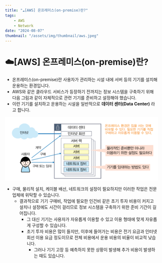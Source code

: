 ```yaml
---
title: "☁️[AWS] 온프레미스(on-premise)란?"
tags:
    - AWS
    - Network
date: "2024-08-07"
thumbnail: "/assets/img/thumbnail/aws.jpeg"
---
```


# ☁️[AWS] 온프레미스(on-premise)란?

- 온프레미스(on-premise)란 사용자가 관리하는 시설 내에 서버 등의 기기를 설치해 운용하는 환경입니다.
- AWS와 같은 클라우드 서비스가 등장하기 전까지는 정보 시스템을 구축하기 위해 다음 그림과 같이 자체적으로 관련 기기를 준비하고 설정해야 했습니다.
- 이런 기기를 설치하고 운용하는 시설을 일반적으로 **데이터 센터(Data Center)** 라고 합니다.

<img src = "https://github.com/devKobe24/images2/blob/main/onpremise.png?raw=true">

- 구매, 물리적 설치, 케이블 배선, 네트워크의 설정이 필요하지만 이러한 작업은 전문 업체에 위탁할 수 있습니다.
    - 결과적으로 기기 구매비, 작업에 필요한 인건비 같은 초기 투자 비용이 커지고 설치나 설정에도 시간이 걸리므로 정보 시스템을 구축하기 위한 준비 기간이 길어집니다.
        - 그 대신 기기는 사용자가 자유롭게 이용할 수 있고 이용 형태에 맞게 자유롭게 구성할 수 있습니다.
        - 초기 투자 비용은 많이 들지만, 이후에 들어가는 비용은 전기 요금과 인터넷 회선 이용 요금 정도이므로 전체 비용에서 운용 비용의 비율이 비교적 낮습니다.
            - 그러나 기기 고장 등 예측하지 못한 상황이 발생해 추가 비용이 발생하는 때도 있습니다.
